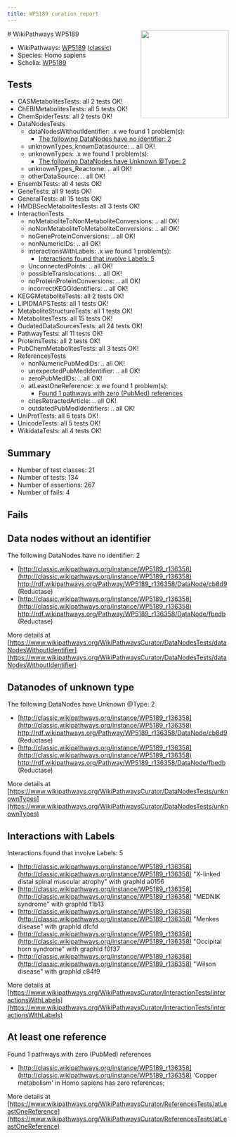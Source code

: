```yaml
---
title: WP5189 curation report
---
```


<img style="float: right; width: 200px" src="https://upload.wikimedia.org/wikipedia/commons/thumb/8/83/Wplogo_with_text_500.png/640px-Wplogo_with_text_500.png" />
# WikiPathways WP5189

* WikiPathways: [WP5189](https://wikipathways.org/pathways/WP5189) ([classic](https://classic.wikipathways.org/instance/WP5189))
* Species: Homo sapiens
* Scholia: [WP5189](https://scholia.toolforge.org/wikipathways/WP5189)
## Tests
* CASMetabolitesTests: all 2 tests OK!
* ChEBIMetabolitesTests: all 5 tests OK!
* ChemSpiderTests: all 2 tests OK!
* DataNodesTests
    * dataNodesWithoutIdentifier: .x we found 1 problem(s):
        * [The following DataNodes have no identifier: 2](#d2d32fa1)
    * unknownTypes_knownDatasource: .. all OK!
    * unknownTypes: .x we found 1 problem(s):
        * [The following DataNodes have Unknown @Type: 2](#839973e0)
    * unknownTypes_Reactome: .. all OK!
    * otherDataSource: .. all OK!
* EnsemblTests: all 4 tests OK!
* GeneTests: all 9 tests OK!
* GeneralTests: all 15 tests OK!
* HMDBSecMetabolitesTests: all 3 tests OK!
* InteractionTests
    * noMetaboliteToNonMetaboliteConversions: .. all OK!
    * noNonMetaboliteToMetaboliteConversions: .. all OK!
    * noGeneProteinConversions: .. all OK!
    * nonNumericIDs: .. all OK!
    * interactionsWithLabels: .x we found 1 problem(s):
        * [Interactions found that involve Labels: 5](#630d267c)
    * UnconnectedPoints: .. all OK!
    * possibleTranslocations: .. all OK!
    * noProteinProteinConversions: .. all OK!
    * incorrectKEGGIdentifiers: .. all OK!
* KEGGMetaboliteTests: all 2 tests OK!
* LIPIDMAPSTests: all 1 tests OK!
* MetaboliteStructureTests: all 1 tests OK!
* MetabolitesTests: all 15 tests OK!
* OudatedDataSourcesTests: all 24 tests OK!
* PathwayTests: all 11 tests OK!
* ProteinsTests: all 2 tests OK!
* PubChemMetabolitesTests: all 3 tests OK!
* ReferencesTests
    * nonNumericPubMedIDs: .. all OK!
    * unexpectedPubMedIdentifier: .. all OK!
    * zeroPubMedIDs: .. all OK!
    * atLeastOneReference: .x we found 1 problem(s):
        * [Found 1 pathways with zero (PubMed) references](#d0a459f0)
    * citesRetractedArticle: .. all OK!
    * outdatedPubMedIdentifiers: .. all OK!
* UniProtTests: all 6 tests OK!
* UnicodeTests: all 5 tests OK!
* WikidataTests: all 4 tests OK!


## Summary

* Number of test classes: 21
* Number of tests: 134
* Number of assertions: 267
* Number of fails: 4

## Fails

<a name="d2d32fa1" />

## Data nodes without an identifier

The following DataNodes have no identifier: 2

* [http://classic.wikipathways.org/instance/WP5189_r136358](http://classic.wikipathways.org/instance/WP5189_r136358) http://rdf.wikipathways.org/Pathway/WP5189_r136358/DataNode/cb8d9 (Reductase)
* [http://classic.wikipathways.org/instance/WP5189_r136358](http://classic.wikipathways.org/instance/WP5189_r136358) http://rdf.wikipathways.org/Pathway/WP5189_r136358/DataNode/fbedb (Reductase)


More details at [https://www.wikipathways.org/WikiPathwaysCurator/DataNodesTests/dataNodesWithoutIdentifier](https://www.wikipathways.org/WikiPathwaysCurator/DataNodesTests/dataNodesWithoutIdentifier)

<a name="839973e0" />

## Datanodes of unknown type

The following DataNodes have Unknown @Type: 2

* [http://classic.wikipathways.org/instance/WP5189_r136358](http://classic.wikipathways.org/instance/WP5189_r136358) http://rdf.wikipathways.org/Pathway/WP5189_r136358/DataNode/cb8d9 (Reductase)
* [http://classic.wikipathways.org/instance/WP5189_r136358](http://classic.wikipathways.org/instance/WP5189_r136358) http://rdf.wikipathways.org/Pathway/WP5189_r136358/DataNode/fbedb (Reductase)


More details at [https://www.wikipathways.org/WikiPathwaysCurator/DataNodesTests/unknownTypes](https://www.wikipathways.org/WikiPathwaysCurator/DataNodesTests/unknownTypes)

<a name="630d267c" />

## Interactions with Labels

Interactions found that involve Labels: 5

* [http://classic.wikipathways.org/instance/WP5189_r136358](http://classic.wikipathways.org/instance/WP5189_r136358) "X-linked distal spinal 
muscular atrophy" with graphId a0156
* [http://classic.wikipathways.org/instance/WP5189_r136358](http://classic.wikipathways.org/instance/WP5189_r136358) "MEDNIK syndrome" with graphId f1b13
* [http://classic.wikipathways.org/instance/WP5189_r136358](http://classic.wikipathways.org/instance/WP5189_r136358) "Menkes disease" with graphId dfcfd
* [http://classic.wikipathways.org/instance/WP5189_r136358](http://classic.wikipathways.org/instance/WP5189_r136358) "Occipital horn syndrome" with graphId f0f37
* [http://classic.wikipathways.org/instance/WP5189_r136358](http://classic.wikipathways.org/instance/WP5189_r136358) "Wilson disease" with graphId c84f9


More details at [https://www.wikipathways.org/WikiPathwaysCurator/InteractionTests/interactionsWithLabels](https://www.wikipathways.org/WikiPathwaysCurator/InteractionTests/interactionsWithLabels)

<a name="d0a459f0" />

## At least one reference

Found 1 pathways with zero (PubMed) references

* [http://classic.wikipathways.org/instance/WP5189_r136358](http://classic.wikipathways.org/instance/WP5189_r136358) 'Copper metabolism' in Homo sapiens has zero references; 


More details at [https://www.wikipathways.org/WikiPathwaysCurator/ReferencesTests/atLeastOneReference](https://www.wikipathways.org/WikiPathwaysCurator/ReferencesTests/atLeastOneReference)

